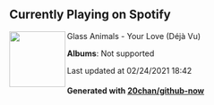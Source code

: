 ## Currently Playing on Spotify

[<img align="left" width="100" src="https://i.scdn.co/image/ab67616d0000b2739e495fb707973f3390850eea">](https://open.spotify.com/album/0KTj6k94XZh0c6IEMfxeWV)

Glass Animals - Your Love (Déjà Vu)

**Albums**: Not supported

Last updated at 02/24/2021 18:42

#### Generated with [20chan/github-now](https://github.com/20chan/github-now)


<!--
**20chan/20chan** is a ✨ _special_ ✨ repository because its `README.md` (this file) appears on your GitHub profile.

Here are some ideas to get you started:

- 🔭 I’m currently working on ...
- 🌱 I’m currently learning ...
- 👯 I’m looking to collaborate on ...
- 🤔 I’m looking for help with ...
- 💬 Ask me about ...
- 📫 How to reach me: ...
- 😄 Pronouns: ...
- ⚡ Fun fact: ...
-->
